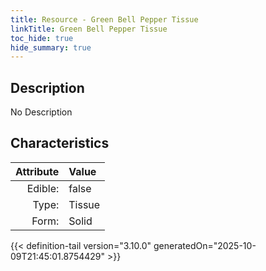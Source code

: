 ```yaml
---
title: Resource - Green Bell Pepper Tissue
linkTitle: Green Bell Pepper Tissue
toc_hide: true
hide_summary: true
---
```

<!-- This is generated by the MarsSim HelpGenertor, do not edit. -->

## Description
No Description

## Characteristics

| Attribute      | Value |
|--------:|:------|
|Edible:|false|
|Type:|Tissue|
|Form:|Solid|
 



    


{{< definition-tail version="3.10.0" generatedOn="2025-10-09T21:45:01.8754429" >}}


